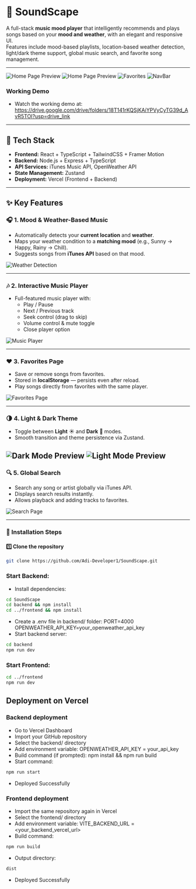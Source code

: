 # 🎵 SoundScape  
A full-stack **music mood player** that intelligently recommends and plays songs based on your **mood and weather**, with an elegant and responsive UI.  
Features include mood-based playlists, location-based weather detection, light/dark theme support, global music search, and favorite song management.

---

![Home Page Preview](./assets/HomePage_Dekstop.png)
![Home Page Preview](./assets/HomePage_Mobile.png)
![Favorites](./assets/FavoritePage_Dekstop.png)
![NavBar](./assets/NavBar_Mobile.png)

### Working Demo 
- Watch the working demo at:
https://drive.google.com/drive/folders/18T141rKQSjKAiYPVyCyTG39d_AvR5TOI?usp=drive_link
---

## 🚀 Tech Stack

- **Frontend:** React + TypeScript + TailwindCSS + Framer Motion  
- **Backend:** Node.js + Express + TypeScript  
- **API Services:** iTunes Music API, OpenWeather API  
- **State Management:** Zustand  
- **Deployment:** Vercel (Frontend + Backend)

---

## ✨ Key Features

### 🎧 1. Mood & Weather-Based Music
- Automatically detects your **current location** and **weather**.
- Maps your weather condition to a **matching mood** (e.g., Sunny → Happy, Rainy → Chill).
- Suggests songs from **iTunes API** based on that mood.

![Weather Detection](./assets/WeatherDetection.png)

---

### 🎶 2. Interactive Music Player
- Full-featured music player with:
  - Play / Pause  
  - Next / Previous track  
  - Seek control (drag to skip)  
  - Volume control & mute toggle  
  - Close player option  

![Music Player](./assets/MusicPlayer.png)

---

### ❤️ 3. Favorites Page
- Save or remove songs from favorites.
- Stored in **localStorage** — persists even after reload.
- Play songs directly from favorites with the same player.

![Favorites Page](./assets/FavoritePage_Dekstop.png)

---

### 🌗 4. Light & Dark Theme
- Toggle between **Light** ☀️ and **Dark** 🌙 modes.
- Smooth transition and theme persistence via Zustand.

![Dark Mode Preview](./assets/DarkTheme.png)
![Light Mode Preview](./assets/LightTheme.png)
---

### 🔍 5. Global Search
- Search any song or artist globally via iTunes API.
- Displays search results instantly.
- Allows playback and adding tracks to favorites.

![Search Page](./assets/Search.png)

---

### 🔧 Installation Steps

#### 1️⃣ Clone the repository
```bash
git clone https://github.com/Adi-Developer1/SoundScape.git
```
### Start Backend:
- Install dependencies:
```bash
cd SoundScape
cd backend && npm install
cd ../frontend && npm install
```
- Create a .env file in backend/ folder:
PORT=4000
OPENWEATHER_API_KEY=your_openweather_api_key
- Start backend server:
```bash
cd backend
npm run dev
```
### Start Frontend:
```bash
cd ../frontend
npm run dev
```
## Deployment on Vercel
### Backend deployment
- Go to Vercel Dashboard
- Import your GitHub repository
- Select the backend/ directory
- Add environment variable:
  OPENWEATHER_API_KEY = your_api_key
- Build command (if prompted):
  npm install && npm run build
- Start command:
```bash
npm run start
```
- Deployed Successfully
### Frontend deployment
- Import the same repository again in Vercel
- Select the frontend/ directory
- Add environment variable:
VITE_BACKEND_URL = <your_backend_vercel_url>
- Build command:
```bash
npm run build
```
- Output directory:
```bash
dist
```
- Deployed Successfully
